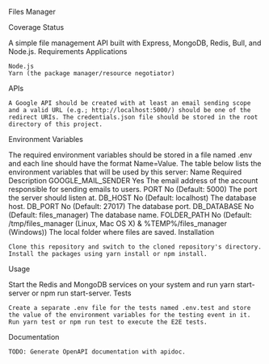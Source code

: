 Files Manager

Coverage Status

A simple file management API built with Express, MongoDB, Redis, Bull, and Node.js.
Requirements
Applications

    Node.js
    Yarn (the package manager/resource negotiator)

APIs

    A Google API should be created with at least an email sending scope and a valid URL (e.g.; http://localhost:5000/) should be one of the redirect URIs. The credentials.json file should be stored in the root directory of this project.

Environment Variables

The required environment variables should be stored in a file named .env and each line should have the format Name=Value. The table below lists the environment variables that will be used by this server:
Name 	Required 	Description
GOOGLE_MAIL_SENDER 	Yes 	The email address of the account responsible for sending emails to users.
PORT 	No (Default: 5000) 	The port the server should listen at.
DB_HOST 	No (Default: localhost) 	The database host.
DB_PORT 	No (Default: 27017) 	The database port.
DB_DATABASE 	No (Default: files_manager) 	The database name.
FOLDER_PATH 	No (Default: /tmp/files_manager (Linux, Mac OS X) & %TEMP%/files_manager (Windows)) 	The local folder where files are saved.
Installation

    Clone this repository and switch to the cloned repository's directory.
    Install the packages using yarn install or npm install.

Usage

Start the Redis and MongoDB services on your system and run yarn start-server or npm run start-server.
Tests

    Create a separate .env file for the tests named .env.test and store the value of the environment variables for the testing event in it.
    Run yarn test or npm run test to execute the E2E tests.

Documentation

    TODO: Generate OpenAPI documentation with apidoc.


